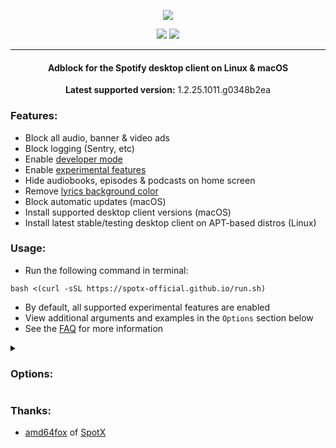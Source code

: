   <p align="center">
  <a href="https://github.com/jetfir3/SpotX-Bash"><img src="https://spotx-official.github.io/images/logos/logo_sxb.png" />
</p>

<p align="center">        
      <a href="https://github.com/amd64fox/SpotX"><img src="https://spotx-official.github.io/images/shields/spotx-win_sxb.svg"></a>
      <a href="https://t.me/SpotxCommunity"><img src="https://spotx-official.github.io/images/shields/SpotX_Community.svg"></a>
      </p>

 ***     

<center>
    <h4 align="center">Adblock for the Spotify desktop client on Linux & macOS</h4>
    <p align="center">
        <strong>Latest supported version:</strong> 1.2.25.1011.g0348b2ea
    </p> 
</center>

### Features:

- Block all audio, banner & video ads
- Block logging (Sentry, etc)
- Enable [developer mode](https://github.com/SpotX-Official/SpotX-Bash/wiki/SpotX%E2%80%90Bash-FAQ#what-is-developer-mode)
- Enable [experimental features](https://github.com/SpotX-Official/SpotX/discussions/50)
- Hide audiobooks, episodes & podcasts on home screen
- Remove [lyrics background color](https://github.com/SpotX-Official/SpotX-Bash/issues/20#issuecomment-1762040019)
- Block automatic updates (macOS)
- Install supported desktop client versions (macOS)
- Install latest stable/testing desktop client on APT-based distros (Linux)


### Usage:

- Run the following command in terminal:
```
bash <(curl -sSL https://spotx-official.github.io/run.sh)
```
- By default, all supported experimental features are enabled
- View additional arguments and examples in the `Options` section below
- See the [FAQ](https://github.com/SpotX-Official/SpotX-Bash/wiki/SpotX%E2%80%90Bash-FAQ) for more information

<details>
<summary><h3>Options:</h3></summary>

| Option | Description |  
| --- | --- |  
| `-B` | block Spotify auto-updates (macOS) |  
| `-c` | clear Spotify app cache |  
| `-d` | enable [developer mode](https://github.com/SpotX-Official/SpotX-Bash/wiki/SpotX%E2%80%90Bash-FAQ#what-is-developer-mode) |  
| `-e` | exclude all experimental features |  
| `-f` | force SpotX-Bash to run |  
| `-h` | hide non-music on home screen |  
| `--help` | print options |  
| `-i` | enable interactive mode | 
| `--installdeb` | install latest client deb pkg on APT-based distros (linux) |   
| `--installmac` | install latest supported client (macOS) |  
| `-l` | [no lyrics background color](https://github.com/SpotX-Official/SpotX-Bash/issues/20#issuecomment-1762040019) |  
| `-o` | use [old home screen UI](https://github.com/SpotX-Official/SpotX-Bash/wiki/SpotX%E2%80%90Bash-FAQ#what-is-the-old-and-new-ui) |  
| `-p` | [paid premium-tier subscriber](https://github.com/SpotX-Official/SpotX-Bash/wiki/SpotX%E2%80%90Bash-FAQ#can-spotx-bash-be-used-with-a-paid-premium-account) |  
| `-P [path]` | set path to Spotify |  
| `-S` | skip [codesigning](https://github.com/SpotX-Official/SpotX-Bash/discussions/3) (macOS) | 
| `--stable` | use with '--installdeb' for stable branch (linux) |   
| `--uninstall` | uninstall SpotX-Bash |  
| `-v` | print SpotX-Bash version |  
| `-V [version]` | install client version (macOS) |  

**Examples:**

**Run SpotX-Bash, clear app cache, enable dev mode, hide non-music categories** 
```
bash <(curl -sSL https://spotx-official.github.io/run.sh) -cdh
```
**Run SpotX-Bash, enable interactive mode, set custom path to Spotify** 
```
bash <(curl -sSL https://spotx-official.github.io/run.sh) -i -P $HOME/Downloads/
```
**Run SpotX-Bash, set paid premium-tier subscriber** 
```
bash <(curl -sSL https://spotx-official.github.io/run.sh) -p
```
**Run SpotX-Bash, install latest testing branch client version (Linux)** 
```
bash <(curl -sSL https://spotx-official.github.io/run.sh) --installdeb
```
**Run SpotX-Bash, block auto-updates, install latest supported client version (macOS)** 
```
bash <(curl -sSL https://spotx-official.github.io/run.sh) -B --installmac
```
</details>

### Thanks:

- [amd64fox](https://github.com/amd64fox/) of [SpotX](https://github.com/SpotX-Official/SpotX)
